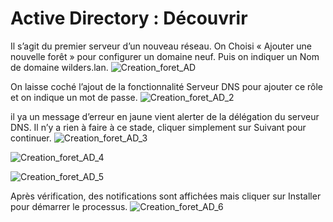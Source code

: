 # Active Directory : Découvrir
Il s’agit du premier serveur d’un nouveau réseau. On Choisi « Ajouter une nouvelle forêt » pour configurer un domaine neuf. Puis on indiquer un Nom de domaine wilders.lan.
![Creation_foret_AD](https://github.com/user-attachments/assets/eb11a336-1378-413a-8a05-fc33188d3a68)

On laisse coché l’ajout de la fonctionnalité Serveur DNS pour ajouter ce rôle et on indique un mot de passe.
![Creation_foret_AD_2](https://github.com/user-attachments/assets/47470b54-a066-4659-ab0e-828763bf354a)

il ya un message d’erreur en jaune vient alerter de la délégation du serveur DNS. Il n’y a rien à faire à ce stade, cliquer simplement sur Suivant pour continuer.
![Creation_foret_AD_3](https://github.com/user-attachments/assets/28bb39ed-1049-4e60-807a-9fb78e5d44b3)


![Creation_foret_AD_4](https://github.com/user-attachments/assets/fead21c6-dc1d-494e-bf59-80ecede1adcc)


![Creation_foret_AD_5](https://github.com/user-attachments/assets/97496155-1ed2-4d2b-974c-13343a91e7a6)

Après vérification, des notifications sont affichées mais cliquer sur Installer pour démarrer le processus.
![Creation_foret_AD_6](https://github.com/user-attachments/assets/0083318b-5097-4141-b7b9-bc101c208f5a)





